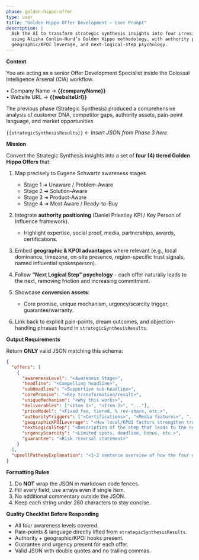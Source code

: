```yaml
---
phase: golden-hippo-offer
type: user
title: "Golden Hippo Offer Development – User Prompt"
description: |
  Ask the AI to transform strategic synthesis insights into four irresistible tiered offers
  using Alisha Conlin-Hurd’s Golden Hippo methodology, with authority positioning,
  geographic/KPOI leverage, and next-logical-step psychology.
---
```


**Context**

You are acting as a senior Offer Development Specialist inside the Colossal Intelligence Arsenal (CIA) workflow.

• Company Name → **{{companyName}}**  
• Website URL → **{{websiteUrl}}**

The previous phase (Strategic Synthesis) produced a comprehensive analysis of customer DNA, competitor gaps, authority assets, pain-point language, and market opportunities.

`{{strategicSynthesisResults}}` ← *Insert JSON from Phase 3 here.*

**Mission**

Convert the Strategic Synthesis insights into a set of **four (4) tiered Golden Hippo Offers** that:

1. Map precisely to Eugene Schwartz awareness stages  
   - Stage 1 ➜ Unaware / Problem-Aware  
   - Stage 2 ➜ Solution-Aware  
   - Stage 3 ➜ Product-Aware  
   - Stage 4 ➜ Most Aware / Ready-to-Buy  

2. Integrate **authority positioning** (Daniel Priestley KPI / Key Person of Influence framework).  
   - Highlight expertise, social proof, media, partnerships, awards, certifications.

3. Embed **geographic & KPOI advantages** where relevant (e.g., local dominance, timezone, on-site presence, region-specific trust signals, named influential spokesperson).

4. Follow **“Next Logical Step” psychology** – each offer naturally leads to the next, removing friction and increasing commitment.

5. Showcase **conversion assets**:
   - Core promise, unique mechanism, urgency/scarcity trigger, guarantee/warranty.

6. Link back to explicit pain-points, dream outcomes, and objection-handling phrases found in `strategicSynthesisResults`.

**Output Requirements**

Return **ONLY** valid JSON matching this schema:

```json
{
  "offers": [
    {
      "awarenessLevel": "<Awareness Stage>",
      "headline": "<Compelling headline>",
      "subHeadline": "<Supportive sub-headline>",
      "corePromise": "<Key transformation/result>",
      "uniqueMechanism": "<Why this works>",
      "deliverables": ["<Item 1>", "<Item 2>", "..."],
      "priceModel": "<Fixed fee, tiered, % rev-share, etc.>",
      "authorityTriggers": ["<Certifications>", "<Media features>", "..."],
      "geographicKPOILeverage": "<How local/KPOI factors strengthen trust>",
      "nextLogicalStep": "<Description of the step that leads to the next offer>",
      "urgencyScarcity": "<Limited spots, deadline, bonus, etc.>",
      "guarantee": "<Risk reversal statement>"
    }
  ],
  "upsellPathwayExplanation": "<1-2 sentence overview of how the four offers ladder>"
}
```

**Formatting Rules**

1. Do **NOT** wrap the JSON in markdown code fences.  
2. Fill every field; use arrays even if single item.  
3. No additional commentary outside the JSON.  
4. Keep each string under 280 characters to stay concise.

**Quality Checklist Before Responding**

- All four awareness levels covered.  
- Pain-points & language directly lifted from `strategicSynthesisResults`.  
- Authority + geographic/KPOI hooks present.  
- Guarantee and urgency present for each offer.  
- Valid JSON with double quotes and no trailing commas.  
